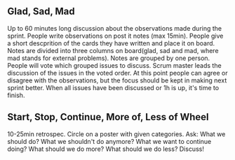 ## Glad, Sad, Mad
Up to 60 minutes long discussion about the observations made during the sprint.
People write observations on post it notes (max 15min).
People give a short descprition of the cards they have written and place it on board.
Notes are divided into three columns on board(glad, sad and mad, where mad stands for external problems).
Notes are grouped by one person.
People will vote which grouped issues to discuss.
Scrum master leads the discussion of the issues in the voted order.
At this point people can agree or disagree with the observations, but the focus should be kept in making next sprint better.
When all issues have been discussed or 1h is up, it's time to finish.


## Start, Stop, Continue, More of, Less of Wheel
10-25min retrospec.
Circle on a poster with given categories.
Ask:
What we should do?
What we shouldn't do anymore?
What we want to continue doing?
What should we do more?
What should we do less?
Discuss!
